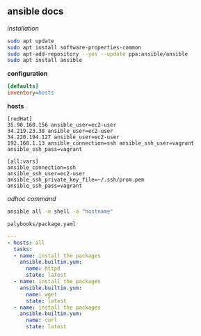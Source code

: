 ## ansible docs

_installation_

```bash
sudo apt update
sudo apt install software-properties-common
sudo apt-add-repository --yes --update ppa:ansible/ansible
sudo apt install ansible
```

**configuration**

```cfg
[defaults]
inventory=hosts
```

**hosts**

```hosts
[redHat]
35.90.160.156 ansible_user=ec2-user 
34.219.23.38 ansible_user=ec2-user
34.220.194.127 ansible_user=ec2-user
192.168.1.13 ansible_connection=ssh ansible_ssh_user=vagrant ansible_ssh_pass=vagrant

[all:vars]
ansible_connection=ssh
ansible_ssh_user=ec2-user 
ansible_ssh_private_key_file=~/.ssh/prom.pem
ansible_ssh_pass=vagrant
```
_adhoc command_

```bash
ansible all -m shell -a "hostname"
```

`palybooks/package.yaml`

```yml
---
- hosts: all
  tasks:
  - name: install the packages
    ansible.builtin.yum:
      name: httpd
      state: latest
  - name: install the packages
    ansible.builtin.yum:
      name: wget
      state: latest
  - name: install the packages
    ansible.builtin.yum:
      name: curl
      state: latest
```
